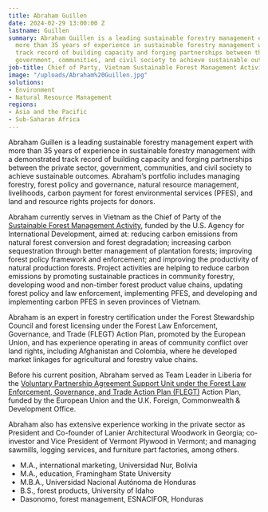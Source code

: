```yaml
---
title: Abraham Guillen
date: 2024-02-29 13:00:00 Z
lastname: Guillen
summary: Abraham Guillen is a leading sustainable forestry management expert with
  more than 35 years of experience in sustainable forestry management with a demonstrated
  track record of building capacity and forging partnerships between the private sector,
  government, communities, and civil society to achieve sustainable outcomes.
job-title: Chief of Party, Vietnam Sustainable Forest Management Activity
image: "/uploads/Abraham%20Guillen.jpg"
solutions:
- Environment
- Natural Resource Management
regions:
- Asia and the Pacific
- Sub-Saharan Africa
---
```


Abraham Guillen is a leading sustainable forestry management expert with more than 35 years of experience in sustainable forestry management with a demonstrated track record of building capacity and forging partnerships between the private sector, government, communities, and civil society to achieve sustainable outcomes. Abraham’s portfolio includes managing forestry, forest policy and governance, natural resource management, livelihoods, carbon payment for forest environmental services (PFES), and land and resource rights projects for donors.

Abraham currently serves in Vietnam as the Chief of Party of the [Sustainable Forest Management Activity](https://www.dai.com/our-work/projects/vietnam-sustainable-forest-management-activity-sfm), funded by the U.S. Agency for International Development, aimed at:
reducing carbon emissions from natural forest conversion and forest degradation; increasing carbon sequestration through better management of plantation forests; improving forest policy framework and enforcement; and improving the productivity of natural production forests. Project activities are helping to reduce carbon emissions by promoting sustainable practices in community forestry, developing wood and non-timber forest product value chains, updating forest policy and law enforcement, implementing PFES, and developing and implementing carbon PFES in seven provinces of Vietnam.

Abraham is an expert in forestry certification under the Forest Stewardship Council and forest licensing under the Forest Law Enforcement, Governance, and Trade (FLEGT) Action Plan, promoted by the European Union, and has experience operating in areas of community conflict over land rights, including Afghanistan and Colombia, where he developed market linkages for agricultural and forestry value chains.

Before his current position, Abraham served as Team Leader in Liberia for the [Voluntary Partnership Agreement Support Unit under the Forest Law Enforcement, Governance, and Trade Action Plan (FLEGT)](https://www.dai.com/our-work/projects/liberia-support-unit-liberia-flegt-voluntary-partnership-agreement-vpa) Action Plan, funded by the European Union and the U.K. Foreign, Commonwealth & Development Office.

Abraham also has extensive experience working in the private sector as President and Co-founder of Lanier Architectural Woodwork in Georgia; co-investor and Vice President of Vermont Plywood in Vermont; and managing sawmills, logging services, and furniture part factories, among others.

* M.A., international marketing, Universidad Nur, Bolivia
* M.A., education, Framingham State University
* M.B.A., Universidad Nacional Autónoma de Honduras
* B.S., forest products, University of Idaho
* Dasonomo, forest management, ESNACIFOR, Honduras
